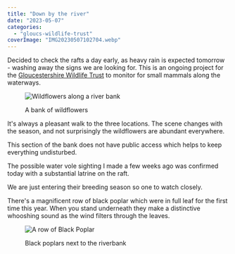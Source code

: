 ```yaml
---
title: "Down by the river"
date: "2023-05-07"
categories: 
  - "gloucs-wildlife-trust"
coverImage: "IMG20230507102704.webp"
---
```


Decided to check the rafts a day early, as heavy rain is expected tomorrow - washing away the signs we are looking for. This is an ongoing project for the [Gloucestershire Wildlife Trust](https://www.gloucestershirewildlifetrust.co.uk/volunteer) to monitor for small mammals along the waterways.

<figure>

![Wildflowers along a river bank](images/IMG20230507104304-768x1024.webp)

<figcaption>

A bank of wildflowers

</figcaption>

</figure>

It's always a pleasant walk to the three locations. The scene changes with the season, and not surprisingly the wildflowers are abundant everywhere.

This section of the bank does not have public access which helps to keep everything undisturbed.

The possible water vole sighting I made a few weeks ago was confirmed today with a substantial latrine on the raft.

We are just entering their breeding season so one to watch closely.

There's a magnificent row of black poplar which were in full leaf for the first time this year. When you stand underneath they make a distinctive whooshing sound as the wind filters through the leaves.

<figure>

![A row of Black Poplar](images/IMG20230507110707-1024x607.webp)

<figcaption>

Black poplars next to the riverbank

</figcaption>

</figure>
